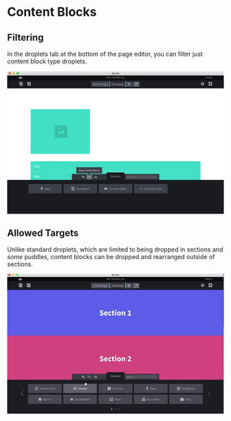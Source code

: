 # Content Blocks

## Filtering
In the droplets tab at the bottom of the page editor, you can filter just content block type droplets.

![filter content blocks](./filter-content-blocks.png)

## Allowed Targets
Unlike standard droplets, which are limited to being dropped in sections and _some_ puddles, content blocks can be dropped and rearranged outside of sections.

![drop content blocks](./content-blocks-drop.gif)
